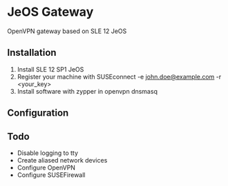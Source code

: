 # JeOS Gateway
OpenVPN gateway based on SLE 12 JeOS

## Installation

1. Install SLE 12 SP1 JeOS
2. Register your machine with
    SUSEconnect -e john.doe@example.com -r <your_key>
3. Install software with
    zypper in openvpn dnsmasq

## Configuration



## Todo

* Disable logging to tty
* Create aliased network devices
* Configure OpenVPN
* Configure SUSEFirewall


